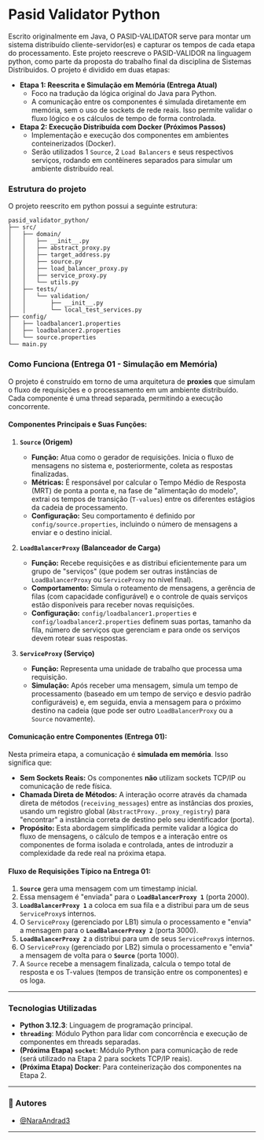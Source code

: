 # Pasid Validator Python

Escrito originalmente em Java, O PASID-VALIDATOR serve para montar um sistema distribuído cliente-servidor(es) e capturar os tempos de cada etapa do processamento. Este projeto reescreve o PASID-VALIDOR na linguagem python, como parte da proposta do trabalho final da disciplina de Sistemas Distribuidos. O projeto é dividido em duas etapas:

* **Etapa 1: Reescrita e Simulação em Memória (Entrega Atual)**
    * Foco na tradução da lógica original do Java para Python.
    * A comunicação entre os componentes é simulada diretamente em memória, sem o uso de sockets de rede reais. Isso permite validar o fluxo lógico e os cálculos de tempo de forma controlada.
* **Etapa 2: Execução Distribuída com Docker (Próximos Passos)**
    * Implementação e execução dos componentes em ambientes conteinerizados (Docker).
    * Serão utilizados 1 `Source`, 2 `Load Balancers` e seus respectivos serviços, rodando em contêineres separados para simular um ambiente distribuído real.


### Estrutura do projeto
O projeto reescrito em python possui a seguinte estrutura:

```
pasid_validator_python/
├── src/
│   ├── domain/
│   │   ├── __init__.py
│   │   ├── abstract_proxy.py
│   │   ├── target_address.py
│   │   ├── source.py
│   │   ├── load_balancer_proxy.py
│   │   ├── service_proxy.py
│   │   └── utils.py  
│   ├── tests/
│   │   └── validation/
│   │       ├── __init__.py
│   │       └── local_test_services.py 
├── config/
│   ├── loadbalancer1.properties
│   ├── loadbalancer2.properties
│   └── source.properties
└── main.py    
```

### Como Funciona (Entrega 01 - Simulação em Memória)

O projeto é construído em torno de uma arquitetura de **proxies** que simulam o fluxo de requisições e o processamento em um ambiente distribuído. Cada componente é uma thread separada, permitindo a execução concorrente.

#### **Componentes Principais e Suas Funções:**

1.  **`Source` (Origem)**
    * **Função:** Atua como o gerador de requisições. Inicia o fluxo de mensagens no sistema e, posteriormente, coleta as respostas finalizadas.
    * **Métricas:** É responsável por calcular o Tempo Médio de Resposta (MRT) de ponta a ponta e, na fase de "alimentação do modelo", extrai os tempos de transição (`T-values`) entre os diferentes estágios da cadeia de processamento.
    * **Configuração:** Seu comportamento é definido por `config/source.properties`, incluindo o número de mensagens a enviar e o destino inicial.

2.  **`LoadBalancerProxy` (Balanceador de Carga)**
    * **Função:** Recebe requisições e as distribui eficientemente para um grupo de "serviços" (que podem ser outras instâncias de `LoadBalancerProxy` ou `ServiceProxy` no nível final).
    * **Comportamento:** Simula o roteamento de mensagens, a gerência de filas (com capacidade configurável) e o controle de quais serviços estão disponíveis para receber novas requisições.
    * **Configuração:** `config/loadbalancer1.properties` e `config/loadbalancer2.properties` definem suas portas, tamanho da fila, número de serviços que gerenciam e para onde os serviços devem rotear suas respostas.

3.  **`ServiceProxy` (Serviço)**
    * **Função:** Representa uma unidade de trabalho que processa uma requisição.
    * **Simulação:** Após receber uma mensagem, simula um tempo de processamento (baseado em um tempo de serviço e desvio padrão configuráveis) e, em seguida, envia a mensagem para o próximo destino na cadeia (que pode ser outro `LoadBalancerProxy` ou a `Source` novamente).

#### **Comunicação entre Componentes (Entrega 01):**

Nesta primeira etapa, a comunicação é **simulada em memória**. Isso significa que:

* **Sem Sockets Reais:** Os componentes **não** utilizam sockets TCP/IP ou comunicação de rede física.
* **Chamada Direta de Métodos:** A interação ocorre através da chamada direta de métodos (`receiving_messages`) entre as instâncias dos proxies, usando um registro global (`AbstractProxy._proxy_registry`) para "encontrar" a instância correta de destino pelo seu identificador (porta).
* **Propósito:** Esta abordagem simplificada permite validar a lógica do fluxo de mensagens, o cálculo de tempos e a interação entre os componentes de forma isolada e controlada, antes de introduzir a complexidade da rede real na próxima etapa.

#### **Fluxo de Requisições Típico na Entrega 01:**

1.  **`Source`** gera uma mensagem com um timestamp inicial.
2.  Essa mensagem é "enviada" para o **`LoadBalancerProxy 1`** (porta 2000).
3.  **`LoadBalancerProxy 1`** a coloca em sua fila e a distribui para um de seus `ServiceProxy`s internos.
4.  O `ServiceProxy` (gerenciado por LB1) simula o processamento e "envia" a mensagem para o **`LoadBalancerProxy 2`** (porta 3000).
5.  **`LoadBalancerProxy 2`** a distribui para um de seus `ServiceProxy`s internos.
6.  O `ServiceProxy` (gerenciado por LB2) simula o processamento e "envia" a mensagem de volta para o **`Source`** (porta 1000).
7.  A `Source` recebe a mensagem finalizada, calcula o tempo total de resposta e os T-values (tempos de transição entre os componentes) e os loga.

---

### Tecnologias Utilizadas

* **Python 3.12.3**: Linguagem de programação principal.
* **`threading`**: Módulo Python para lidar com concorrência e execução de componentes em threads separadas.
* **(Próxima Etapa) `socket`**: Módulo Python para comunicação de rede (será utilizado na Etapa 2 para sockets TCP/IP reais).
* **(Próxima Etapa) Docker**: Para conteinerização dos componentes na Etapa 2.

---

### 🤝 Autores

* [@NaraAndrad3](https://github.com/NaraAndrad3)

---